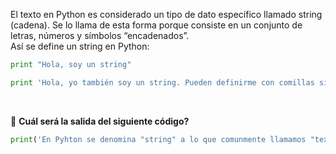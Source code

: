 El texto en Python es considerado un tipo de dato específico llamado string (cadena). Se lo llama de esta forma porque consiste en un conjunto de letras, números y símbolos “encadenados”.<br>
Así se define un string en Python:

``` python
print "Hola, soy un string"

print 'Hola, yo también soy un string. Pueden definirme con comillas simple o dobles!'
```
<br>

:memo: **Cuál será la salida del siguiente código?**
``` python
print('En Pyhton se denomina "string" a lo que comunmente llamamos "texto".')
```
